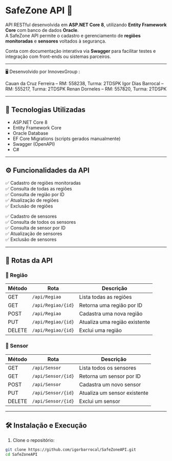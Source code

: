 # SafeZone API 🚨

API RESTful desenvolvida em **ASP.NET Core 8**, utilizando **Entity Framework Core** com banco de dados **Oracle**.  
A SafeZone API permite o cadastro e gerenciamento de **regiões monitoradas** e **sensores** voltados à segurança.

Conta com documentação interativa via **Swagger** para facilitar testes e integração com front-ends ou sistemas parceiros.

---
🖥️ Desenvolvido por
InnovexGroup :

Cauan da Cruz Ferreira – RM: 558238, Turma: 2TDSPK
Igor Dias Barrocal – RM: 555217, Turma: 2TDSPK
Renan Dorneles – RM: 557820, Turma: 2TDSPK

---

## 📌 Tecnologias Utilizadas

- ASP.NET Core 8
- Entity Framework Core
- Oracle Database
- EF Core Migrations (scripts gerados manualmente)
- Swagger (OpenAPI)
- C#

---

## ⚙️ Funcionalidades da API

✅ Cadastro de regiões monitoradas  
✅ Consulta de todas as regiões  
✅ Consulta de região por ID  
✅ Atualização de regiões  
✅ Exclusão de regiões  

✅ Cadastro de sensores  
✅ Consulta de todos os sensores  
✅ Consulta de sensor por ID  
✅ Atualização de sensores  
✅ Exclusão de sensores  

---

## 🔗 Rotas da API

### 🔸 Região

| Método | Rota             | Descrição                       |
|--------|------------------|---------------------------------|
| GET    | `/api/Regiao`    | Lista todas as regiões         |
| GET    | `/api/Regiao/{id}` | Retorna uma região por ID    |
| POST   | `/api/Regiao`    | Cadastra uma nova região       |
| PUT    | `/api/Regiao/{id}` | Atualiza uma região existente |
| DELETE | `/api/Regiao/{id}` | Exclui uma região             |

### 🔸 Sensor

| Método | Rota             | Descrição                        |
|--------|------------------|----------------------------------|
| GET    | `/api/Sensor`    | Lista todos os sensores          |
| GET    | `/api/Sensor/{id}` | Retorna um sensor por ID       |
| POST   | `/api/Sensor`    | Cadastra um novo sensor          |
| PUT    | `/api/Sensor/{id}` | Atualiza um sensor existente   |
| DELETE | `/api/Sensor/{id}` | Exclui um sensor               |

---

## 🛠️ Instalação e Execução

1. Clone o repositório:
```bash
git clone https://github.com/igorbarrocal/SafeZoneAPI.git
cd SafeZoneAPI

